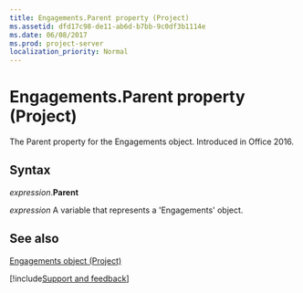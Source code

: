 ```yaml
---
title: Engagements.Parent property (Project)
ms.assetid: dfd17c98-de11-ab6d-b7bb-9c0df3b1114e
ms.date: 06/08/2017
ms.prod: project-server
localization_priority: Normal
---
```



# Engagements.Parent property (Project)

The Parent property for the Engagements object. Introduced in Office 2016.


## Syntax

_expression_.**Parent**

_expression_ A variable that represents a 'Engagements' object.


## See also


[Engagements object (Project)](Project.engagements.md)

[!include[Support and feedback](~/includes/feedback-boilerplate.md)]
